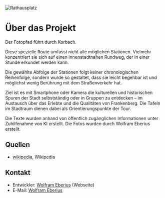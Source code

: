 ![Rathausplatz](./images/korbach/about.jpg)

# Über das Projekt

Der Fotopfad führt durch Korbach. 

Diese spezielle Route umfasst nicht alle möglichen Stationen. Vielmehr konzentriert sie sich auf einen innenstadtnahen Rundweg, der in einer Stunde erkundet werden kann.

Die gewählte Abfolge der Stationen folgt keiner chronologischen Reihenfolge, sondern wurde so gestaltet, dass sie leicht begehbar ist und möglichst wenig Berührung mit dem Straßenverkehr hat.

Ziel ist es mit Smartphone oder Kamera die kulturellen und historischen Spuren der Stadt selbstständig oder in Gruppen zu entdecken – im Austausch über das Erlebte und die Qualitäten von Frankenberg. Die Tafeln im Stadtraum dienen dabei als Orientierungspunkte der Tour.

Die Texte wurden anhand von öffentlich zugänglichen Informationen unter Zuhilfenahme von KI erstellt. Die Fotos wurden durch Wolfram Eberius erstellt. 

## Quellen

* [wikipedia], Wikipedia

## Kontakt

* Entwickler: [Wolfram Eberius] (Webseite)
* E-Mail: [Wolfram Eberius](mailto:wolfram@eberius.photography?subject=Anfrage%20von%20Fotopfade%20Frankenberg)

[wikipedia]: https://de.wikipedia.org
[Fotopfade]:https://github.com/weberius/fotopfade
[Wolfram Eberius]:https://wolfram.eberius.photography



